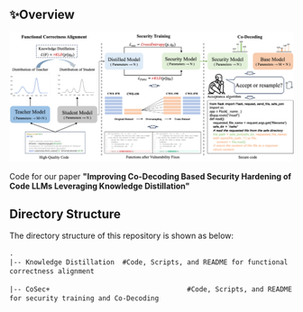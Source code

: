 ## ✨Overview

![framework](figures/framework.png)

Code for our paper **"Improving Co-Decoding Based Security Hardening of Code LLMs Leveraging Knowledge Distillation"**

## Directory Structure

The directory structure of this repository is shown as below:

```
.
|-- Knowledge Distillation	#Code, Scripts, and README for functional correctness alignment 

|-- CoSec+									#Code, Scripts, and README for security training and Co-Decoding

```

